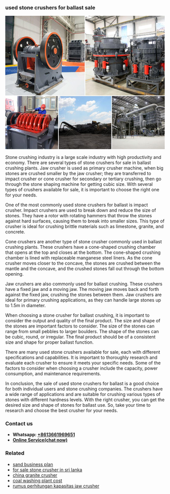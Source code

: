 <h3>used stone crushers for ballast sale</h3><img src='1708499096.jpg' alt=''><p>Stone crushing industry is a large scale industry with high productivity and economy. There are several types of stone crushers for sale in ballast crushing plants. Jaw crusher is used as primary crusher machine, when big stones are crushed smaller by the jaw crusher; they are transferred to impact crusher or cone crusher for secondary or tertiary crushing, then go through the stone shaping machine for getting cubic size. With several types of crushers available for sale, it is important to choose the right one for your needs.</p><p>One of the most commonly used stone crushers for ballast is impact crusher. Impact crushers are used to break down and reduce the size of stones. They have a rotor with rotating hammers that throw the stones against hard surfaces, causing them to break into smaller sizes. This type of crusher is ideal for crushing brittle materials such as limestone, granite, and concrete.</p><p>Cone crushers are another type of stone crusher commonly used in ballast crushing plants. These crushers have a cone-shaped crushing chamber that opens at the top and closes at the bottom. The cone-shaped crushing chamber is lined with replaceable manganese steel liners. As the cone crusher moves closer to the concave, the stones are crushed between the mantle and the concave, and the crushed stones fall out through the bottom opening.</p><p>Jaw crushers are also commonly used for ballast crushing. These crushers have a fixed jaw and a moving jaw. The moving jaw moves back and forth against the fixed jaw, crushing the stones between them. Jaw crushers are ideal for primary crushing applications, as they can handle large stones up to 1.5m in diameter.</p><p>When choosing a stone crusher for ballast crushing, it is important to consider the output and quality of the final product. The size and shape of the stones are important factors to consider. The size of the stones can range from small pebbles to larger boulders. The shape of the stones can be cubic, round, or irregular. The final product should be of a consistent size and shape for proper ballast function.</p><p>There are many used stone crushers available for sale, each with different specifications and capabilities. It is important to thoroughly research and evaluate each crusher to ensure it meets your specific needs. Some of the factors to consider when choosing a crusher include the capacity, power consumption, and maintenance requirements.</p><p>In conclusion, the sale of used stone crushers for ballast is a good choice for both individual users and stone crushing companies. The crushers have a wide range of applications and are suitable for crushing various types of stones with different hardness levels. With the right crusher, you can get the desired size and shape of stones for ballast use. So, take your time to research and choose the best crusher for your needs.</p><h3>Contact us</h3><ul><li><strong>Whatsapp:&nbsp;<a href="https://wa.me/8613661969651">+8613661969651</a></strong></li><li><a href="https://swt.shibang-china.com/?git&amp;zhl&amp;used stone crushers for ballast sale"><strong>Online Service(chat now)</strong></a></li></ul><h3>Related</h3><ul><li><a href='sand business plan.md'>sand business plan</a></li><li><a href='for sale stone crusher in sri lanka.md'>for sale stone crusher in sri lanka</a></li><li><a href='china granite crusher.md'>china granite crusher</a></li><li><a href='coal washing plant cost.md'>coal washing plant cost</a></li><li><a href='rumus perhitungan kapasitas jaw crusher.md'>rumus perhitungan kapasitas jaw crusher</a></li></ul>